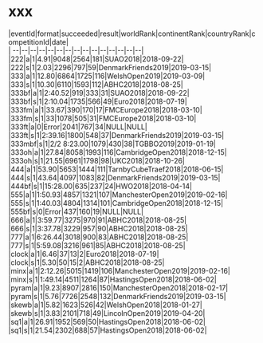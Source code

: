 # xxx


|eventId|format|succeeded|result|worldRank|continentRank|countryRank|competitionId|date|  
|	--|--|--|--|--|--|--|--|--|--|--|--|--|--|--|  
|222|a|1|4.91|9048|2564|181|SUAO2018|2018-09-22|  
|222|s|1|2.03|2296|797|59|DenmarkFriends2019|2019-03-15|  
|333|a|1|12.80|6864|1725|116|WelshOpen2019|2019-03-09|  
|333|s|1|10.30|6110|1593|112|ABHC2018|2018-08-25|  
|333bf|a|1|2:40.52|919|333|31|SUAO2018|2018-09-22|  
|333bf|s|1|2:10.04|1735|566|49|Euro2018|2018-07-19|  
|333fm|a|1|33.67|390|170|17|FMCEurope2018|2018-03-10|  
|333fm|s|1|33|1078|505|31|FMCEurope2018|2018-03-10|  
|333ft|a|0|Error|2041|767|34|NULL|NULL|  
|333ft|s|1|2:39.16|1800|548|37|DenmarkFriends2019|2019-03-15|  
|333mbf|s|1|2/2 8:23.00|1079|430|38|TGBBO2019|2019-01-19|  
|333oh|a|1|27.84|8058|1993|116|CambridgeOpen2018|2018-12-15|  
|333oh|s|1|21.55|6961|1798|98|UKC2018|2018-10-26|  
|444|a|1|53.90|5653|1444|111|TarnbyCubeTraef2018|2018-06-15|  
|444|s|1|43.64|4097|1083|82|DenmarkFriends2019|2019-03-15|  
|444bf|s|1|15:28.00|635|237|24|HWO2018|2018-04-14|  
|555|a|1|1:50.93|4857|1321|107|ManchesterOpen2019|2019-02-16|  
|555|s|1|1:40.03|4804|1314|101|CambridgeOpen2018|2018-12-15|  
|555bf|s|0|Error|437|160|19|NULL|NULL|  
|666|a|1|3:59.77|3275|970|91|ABHC2018|2018-08-25|  
|666|s|1|3:37.78|3229|957|90|ABHC2018|2018-08-25|  
|777|a|1|6:26.44|3018|900|83|ABHC2018|2018-08-25|  
|777|s|1|5:59.08|3216|961|85|ABHC2018|2018-08-25|  
|clock|a|1|6.46|37|13|2|Euro2018|2018-07-19|  
|clock|s|1|5.30|50|15|2|ABHC2018|2018-08-25|  
|minx|a|1|2:12.26|5015|1419|106|ManchesterOpen2019|2019-02-16|  
|minx|s|1|1:49.14|4511|1264|87|HastingsOpen2018|2018-06-02|  
|pyram|a|1|9.23|8907|2816|150|ManchesterOpen2018|2018-02-17|  
|pyram|s|1|5.76|7726|2548|132|DenmarkFriends2019|2019-03-15|  
|skewb|a|1|5.82|1623|526|42|WelshOpen2018|2018-01-27|  
|skewb|s|1|3.83|2101|718|49|LincolnOpen2019|2019-04-20|  
|sq1|a|1|26.91|1952|569|50|HastingsOpen2018|2018-06-02|  
|sq1|s|1|21.54|2302|688|57|HastingsOpen2018|2018-06-02|  

